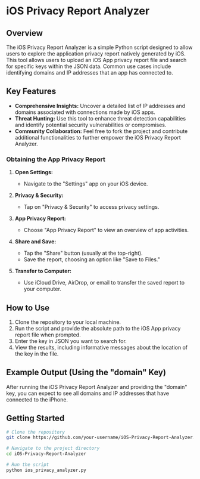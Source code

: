 # iOS Privacy Report Analyzer

## Overview

The iOS Privacy Report Analyzer is a simple Python script designed to allow users to explore the application privacy report natively generated by iOS. This tool allows users to upload an iOS App privacy report file and search for specific keys within the JSON data. Common use cases include identifying domains and IP addresses that an app has connected to.

## Key Features

- **Comprehensive Insights:** Uncover a detailed list of IP addresses and domains associated with connections made by iOS apps.
- **Threat Hunting:** Use this tool to enhance threat detection capabilities and identify potential security vulnerabilities or compromises.
- **Community Collaboration:** Feel free to fork the project and contribute additional functionalities to further empower the iOS Privacy Report Analyzer.


### Obtaining the App Privacy Report

1. **Open Settings:**
   - Navigate to the "Settings" app on your iOS device.

2. **Privacy & Security:**
   - Tap on "Privacy & Security" to access privacy settings.

3. **App Privacy Report:**
   - Choose "App Privacy Report" to view an overview of app activities.

4. **Share and Save:**
   - Tap the "Share" button (usually at the top-right).
   - Save the report, choosing an option like "Save to Files."

5. **Transfer to Computer:**
   - Use iCloud Drive, AirDrop, or email to transfer the saved report to your computer.


## How to Use

1. Clone the repository to your local machine.
2. Run the script and provide the absolute path to the iOS App privacy report file when prompted.
3. Enter the key in JSON you want to search for.
4. View the results, including informative messages about the location of the key in the file.

## Example Output (Using the "domain" Key)

After running the iOS Privacy Report Analyzer and providing the "domain" key, you can expect to see all domains and IP addresses that have connected to the iPhone.


## Getting Started

```bash
# Clone the repository
git clone https://github.com/your-username/iOS-Privacy-Report-Analyzer.git

# Navigate to the project directory
cd iOS-Privacy-Report-Analyzer

# Run the script
python ios_privacy_analyzer.py



